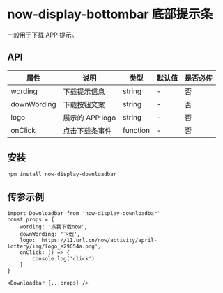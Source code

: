 # now-display-bottombar 底部提示条

一般用于下载 APP 提示。

## API

| 属性        | 说明           | 类型     | 默认值 | 是否必传 |
| ----------- | -------------- | -------- | ------ | -------- |  
| wording     | 下载提示信息   | string   | -      | 否       |
| downWording | 下载按钮文案   | string   | -      | 否       |
| logo        | 展示的 APP logo| string  | -      | 否       |
| onClick     | 点击下载条事件 | function | -      | 否       |
  

## 安装
```
npm install now-display-downloadbar
```

## 传参示例

``` 
import Downloadbar from 'now-display-downloadbar'
const props = {
    wording: '点我下载now',
    downWording: '下载',
    logo: 'https://11.url.cn/now/activity/april-lottery/img/logo_e29054a.png',
    onClick: () => {
        console.log('click')
    }
}

<Downloadbar {...props} />
```

